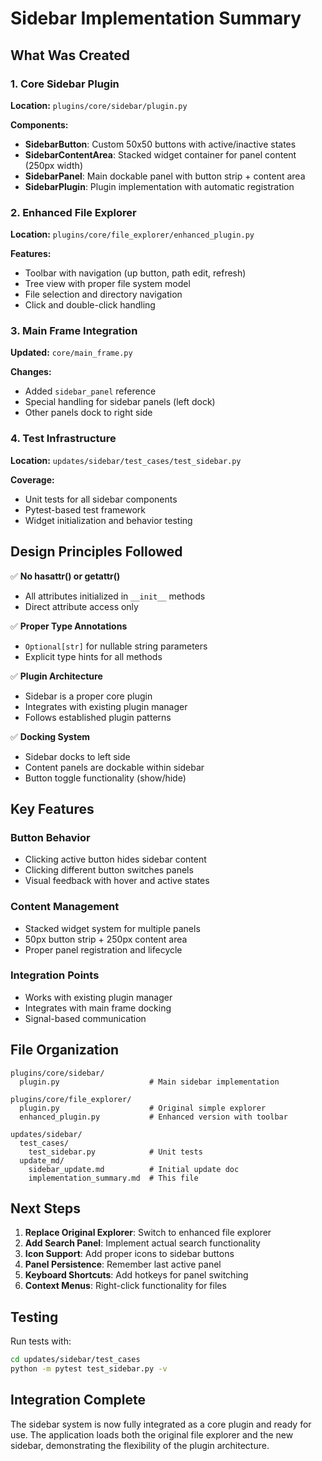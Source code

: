 # Sidebar Implementation Summary

## What Was Created

### 1. Core Sidebar Plugin

**Location:** `plugins/core/sidebar/plugin.py`

**Components:**

- **SidebarButton**: Custom 50x50 buttons with active/inactive states
- **SidebarContentArea**: Stacked widget container for panel content (250px width)  
- **SidebarPanel**: Main dockable panel with button strip + content area
- **SidebarPlugin**: Plugin implementation with automatic registration

### 2. Enhanced File Explorer

**Location:** `plugins/core/file_explorer/enhanced_plugin.py`

**Features:**

- Toolbar with navigation (up button, path edit, refresh)
- Tree view with proper file system model
- File selection and directory navigation
- Click and double-click handling

### 3. Main Frame Integration

**Updated:** `core/main_frame.py`

**Changes:**

- Added `sidebar_panel` reference
- Special handling for sidebar panels (left dock)
- Other panels dock to right side

### 4. Test Infrastructure  

**Location:** `updates/sidebar/test_cases/test_sidebar.py`

**Coverage:**

- Unit tests for all sidebar components
- Pytest-based test framework
- Widget initialization and behavior testing

## Design Principles Followed

✅ **No hasattr() or getattr()**

- All attributes initialized in `__init__` methods
- Direct attribute access only

✅ **Proper Type Annotations**

- `Optional[str]` for nullable string parameters
- Explicit type hints for all methods

✅ **Plugin Architecture**

- Sidebar is a proper core plugin
- Integrates with existing plugin manager
- Follows established plugin patterns

✅ **Docking System**

- Sidebar docks to left side
- Content panels are dockable within sidebar
- Button toggle functionality (show/hide)

## Key Features

### Button Behavior

- Clicking active button hides sidebar content
- Clicking different button switches panels
- Visual feedback with hover and active states

### Content Management

- Stacked widget system for multiple panels
- 50px button strip + 250px content area
- Proper panel registration and lifecycle

### Integration Points

- Works with existing plugin manager
- Integrates with main frame docking
- Signal-based communication

## File Organization

```
plugins/core/sidebar/
  plugin.py                    # Main sidebar implementation

plugins/core/file_explorer/
  plugin.py                    # Original simple explorer
  enhanced_plugin.py           # Enhanced version with toolbar

updates/sidebar/
  test_cases/
    test_sidebar.py            # Unit tests
  update_md/
    sidebar_update.md          # Initial update doc
    implementation_summary.md  # This file
```

## Next Steps

1. **Replace Original Explorer**: Switch to enhanced file explorer
2. **Add Search Panel**: Implement actual search functionality  
3. **Icon Support**: Add proper icons to sidebar buttons
4. **Panel Persistence**: Remember last active panel
5. **Keyboard Shortcuts**: Add hotkeys for panel switching
6. **Context Menus**: Right-click functionality for files

## Testing

Run tests with:

```bash
cd updates/sidebar/test_cases
python -m pytest test_sidebar.py -v
```

## Integration Complete

The sidebar system is now fully integrated as a core plugin and ready for use. The application loads both the original file explorer and the new sidebar, demonstrating the flexibility of the plugin architecture.
